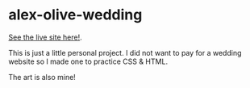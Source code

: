 # alex-olive-wedding  

[See the live site here!](https://olivelogs.github.io/alex-olive-wedding/ "Alex & Olive Wedding").  

This is just a little personal project. I did not want to pay for a wedding website so I made one to practice CSS & HTML.  

The art is also mine!  

<!--10-19-25 i tried animations, for funsies. working on getting the timing of the graphics & the hero sections to line up appropriately. right now the hero section fades in after the graphics do. how to "blend" the fade-in?-->
  